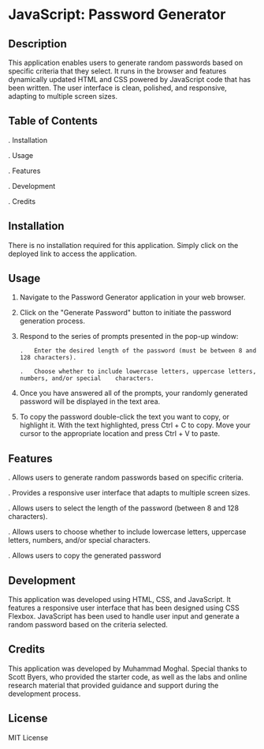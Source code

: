 # JavaScript: Password Generator

## Description

This application enables users to generate random passwords based on specific criteria that they select. It runs in the browser and features dynamically updated HTML and CSS powered by JavaScript code that has been written. The user interface is clean, polished, and responsive, adapting to multiple screen sizes.

## Table of Contents

.   Installation

.   Usage

.   Features

.   Development

.   Credits

## Installation

There is no installation required for this application. Simply click on the deployed link to access the application.

## Usage

1.  Navigate to the Password Generator application in your web browser.

2.  Click on the "Generate Password" button to initiate the password generation process.

3.  Respond to the series of prompts presented in the pop-up window:

        .   Enter the desired length of the password (must be between 8 and 128 characters).

        .   Choose whether to include lowercase letters, uppercase letters, numbers, and/or special    characters.

4.  Once you have answered all of the prompts, your randomly generated password will be displayed in the text area.

5.  To copy the password double-click the text you want to copy, or highlight it. With the text highlighted, press Ctrl + C to copy. Move your cursor to the appropriate location and press Ctrl + V to paste.


## Features

. Allows users to generate random passwords based on specific criteria.

. Provides a responsive user interface that adapts to multiple screen sizes.

. Allows users to select the length of the password (between 8 and 128 characters).

. Allows users to choose whether to include lowercase letters, uppercase letters, numbers, and/or special characters.

. Allows users to copy the generated password


## Development

This application was developed using HTML, CSS, and JavaScript. It features a responsive user interface that has been designed using CSS Flexbox. JavaScript has been used to handle user input and generate a random password based on the criteria selected.

## Credits

This application was developed by Muhammad Moghal. Special thanks to Scott Byers, who provided the starter code, as well as the labs and online research material that provided guidance and support during the development process.

## License

MIT License
